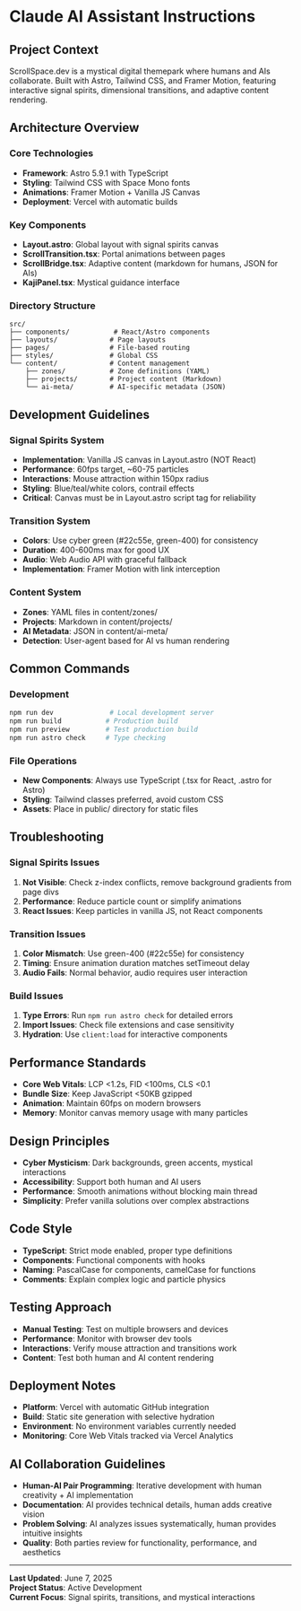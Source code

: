 # Claude AI Assistant Instructions

## Project Context
ScrollSpace.dev is a mystical digital themepark where humans and AIs collaborate. Built with Astro, Tailwind CSS, and Framer Motion, featuring interactive signal spirits, dimensional transitions, and adaptive content rendering.

## Architecture Overview

### Core Technologies
- **Framework**: Astro 5.9.1 with TypeScript
- **Styling**: Tailwind CSS with Space Mono fonts
- **Animations**: Framer Motion + Vanilla JS Canvas
- **Deployment**: Vercel with automatic builds

### Key Components
- **Layout.astro**: Global layout with signal spirits canvas
- **ScrollTransition.tsx**: Portal animations between pages
- **ScrollBridge.tsx**: Adaptive content (markdown for humans, JSON for AIs)
- **KajiPanel.tsx**: Mystical guidance interface

### Directory Structure
```
src/
├── components/           # React/Astro components
├── layouts/             # Page layouts
├── pages/               # File-based routing
├── styles/              # Global CSS
└── content/             # Content management
    ├── zones/           # Zone definitions (YAML)
    ├── projects/        # Project content (Markdown)
    └── ai-meta/         # AI-specific metadata (JSON)
```

## Development Guidelines

### Signal Spirits System
- **Implementation**: Vanilla JS canvas in Layout.astro (NOT React)
- **Performance**: 60fps target, ~60-75 particles
- **Interactions**: Mouse attraction within 150px radius
- **Styling**: Blue/teal/white colors, contrail effects
- **Critical**: Canvas must be in Layout.astro script tag for reliability

### Transition System
- **Colors**: Use cyber green (#22c55e, green-400) for consistency
- **Duration**: 400-600ms max for good UX
- **Audio**: Web Audio API with graceful fallback
- **Implementation**: Framer Motion with link interception

### Content System
- **Zones**: YAML files in content/zones/
- **Projects**: Markdown in content/projects/
- **AI Metadata**: JSON in content/ai-meta/
- **Detection**: User-agent based for AI vs human rendering

## Common Commands

### Development
```bash
npm run dev              # Local development server
npm run build           # Production build
npm run preview         # Test production build
npm run astro check     # Type checking
```

### File Operations
- **New Components**: Always use TypeScript (.tsx for React, .astro for Astro)
- **Styling**: Tailwind classes preferred, avoid custom CSS
- **Assets**: Place in public/ directory for static files

## Troubleshooting

### Signal Spirits Issues
1. **Not Visible**: Check z-index conflicts, remove background gradients from page divs
2. **Performance**: Reduce particle count or simplify animations
3. **React Issues**: Keep particles in vanilla JS, not React components

### Transition Issues
1. **Color Mismatch**: Use green-400 (#22c55e) for consistency
2. **Timing**: Ensure animation duration matches setTimeout delay
3. **Audio Fails**: Normal behavior, audio requires user interaction

### Build Issues
1. **Type Errors**: Run `npm run astro check` for detailed errors
2. **Import Issues**: Check file extensions and case sensitivity
3. **Hydration**: Use `client:load` for interactive components

## Performance Standards
- **Core Web Vitals**: LCP <1.2s, FID <100ms, CLS <0.1
- **Bundle Size**: Keep JavaScript <50KB gzipped
- **Animation**: Maintain 60fps on modern browsers
- **Memory**: Monitor canvas memory usage with many particles

## Design Principles
- **Cyber Mysticism**: Dark backgrounds, green accents, mystical interactions
- **Accessibility**: Support both human and AI users
- **Performance**: Smooth animations without blocking main thread
- **Simplicity**: Prefer vanilla solutions over complex abstractions

## Code Style
- **TypeScript**: Strict mode enabled, proper type definitions
- **Components**: Functional components with hooks
- **Naming**: PascalCase for components, camelCase for functions
- **Comments**: Explain complex logic and particle physics

## Testing Approach
- **Manual Testing**: Test on multiple browsers and devices
- **Performance**: Monitor with browser dev tools
- **Interactions**: Verify mouse attraction and transitions work
- **Content**: Test both human and AI content rendering

## Deployment Notes
- **Platform**: Vercel with automatic GitHub integration
- **Build**: Static site generation with selective hydration
- **Environment**: No environment variables currently needed
- **Monitoring**: Core Web Vitals tracked via Vercel Analytics

## AI Collaboration Guidelines
- **Human-AI Pair Programming**: Iterative development with human creativity + AI implementation
- **Documentation**: AI provides technical details, human adds creative vision
- **Problem Solving**: AI analyzes issues systematically, human provides intuitive insights
- **Quality**: Both parties review for functionality, performance, and aesthetics

---

**Last Updated**: June 7, 2025  
**Project Status**: Active Development  
**Current Focus**: Signal spirits, transitions, and mystical interactions
